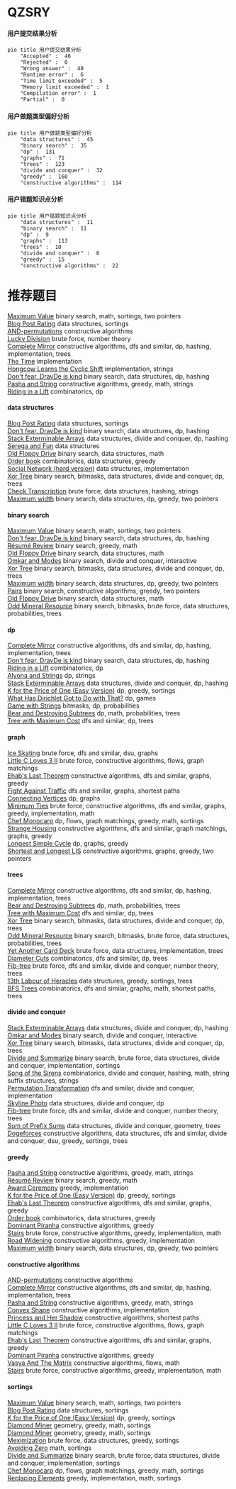 # QZSRY
<!-- tabs:start -->
#### **用户提交结果分析**

```mermaid
pie title 用户提交结果分析
    "Accepted" :  46
    "Rejected" :  0
    "Wrong answer" :  40
    "Runtime error" :  6
    "Time limit exceeded" :  5
    "Memory limit exceeded" :  1
    "Compilation error" :  1
    "Partial" :  0
```
#### **用户做题类型偏好分析**

```mermaid
pie title 用户做题类型偏好分析
    "data structures" :  45
    "binary search" :  35
    "dp" :  131
    "graphs" :  71
    "trees" :  123
    "divide and conquer" :  32
    "greedy" :  160
    "constructive algorithms" :  114
```
#### **用户错题知识点分析**

```mermaid
pie title 用户错题知识点分析
    "data structures" :  11
    "binary search" :  11
    "dp" :  9
    "graphs" :  113
    "trees" :  10
    "divide and conquer" :  0
    "greedy" :  15
    "constructive algorithms" :  22
```
<!-- tabs:end -->
# 推荐题目
[Maximum Value](https://codeforces.com/contest/485/problem/D)		binary search,
                        math,
                        sortings,
                        two pointers		  
[Blog Post Rating](http://codeforces.com/problemset/problem/773/E)		data structures,
                        sortings		  
[AND-permutations](http://codeforces.com/problemset/problem/909/F)		constructive algorithms		  
[Lucky Division](http://codeforces.com/problemset/problem/122/A)		brute force,
                        number theory		  
[Complete Mirror](http://codeforces.com/problemset/problem/1182/D)		constructive algorithms,
                        dfs and similar,
                        dp,
                        hashing,
                        implementation,
                        trees		  
[The Time](http://codeforces.com/problemset/problem/622/B)		implementation		  
[Hongcow Learns the Cyclic Shift](http://codeforces.com/problemset/problem/745/A)		implementation,
                        strings		  
[Don't fear, DravDe is kind](http://codeforces.com/problemset/problem/28/D)		binary search,
                        data structures,
                        dp,
                        hashing		  
[Pasha and String](http://codeforces.com/problemset/problem/525/B)		constructive algorithms,
                        greedy,
                        math,
                        strings		  
[Riding in a Lift](http://codeforces.com/problemset/problem/479/E)		combinatorics,
                        dp		  
<!-- tabs:start -->
#### **data structures**
[Blog Post Rating](http://codeforces.com/problemset/problem/773/E)		data structures,
                        sortings		  
[Don't fear, DravDe is kind](http://codeforces.com/problemset/problem/28/D)		binary search,
                        data structures,
                        dp,
                        hashing		  
[Stack Exterminable Arrays](http://codeforces.com/problemset/problem/1223/F)		data structures,
                        divide and conquer,
                        dp,
                        hashing		  
[Serega and Fun](http://codeforces.com/problemset/problem/455/D)		data structures		  
[Old Floppy Drive](http://codeforces.com/problemset/problem/1490/G)		binary search,
                        data structures,
                        math		  
[Order book](http://codeforces.com/problemset/problem/1028/D)		combinatorics,
                        data structures,
                        greedy		  
[Social Network (hard version)](http://codeforces.com/problemset/problem/1234/B2)		data structures,
                        implementation		  
[Xor Tree](http://codeforces.com/problemset/problem/1446/C)		binary search,
                        bitmasks,
                        data structures,
                        divide and conquer,
                        dp,
                        trees		  
[Check Transcription](http://codeforces.com/problemset/problem/1056/E)		brute force,
                        data structures,
                        hashing,
                        strings		  
[Maximum width](http://codeforces.com/problemset/problem/1492/C)		binary search,
                        data structures,
                        dp,
                        greedy,
                        two pointers		  
#### **binary search**
[Maximum Value](https://codeforces.com/contest/485/problem/D)		binary search,
                        math,
                        sortings,
                        two pointers		  
[Don't fear, DravDe is kind](http://codeforces.com/problemset/problem/28/D)		binary search,
                        data structures,
                        dp,
                        hashing		  
[Résumé Review](https://codeforces.com/contest/1345/problem/F)		binary search,
                        greedy,
                        math		  
[Old Floppy Drive](http://codeforces.com/problemset/problem/1490/G)		binary search,
                        data structures,
                        math		  
[Omkar and Modes](http://codeforces.com/problemset/problem/1372/F)		binary search,
                        divide and conquer,
                        interactive		  
[Xor Tree](http://codeforces.com/problemset/problem/1446/C)		binary search,
                        bitmasks,
                        data structures,
                        divide and conquer,
                        dp,
                        trees		  
[Maximum width](http://codeforces.com/problemset/problem/1492/C)		binary search,
                        data structures,
                        dp,
                        greedy,
                        two pointers		  
[Pairs](http://codeforces.com/problemset/problem/1463/D)		binary search,
                        constructive algorithms,
                        greedy,
                        two pointers		  
[Old Floppy Drive](http://codeforces.com/problemset/problem/1490/G)		binary search,
                        data structures,
                        math		  
[Odd Mineral Resource](http://codeforces.com/problemset/problem/1479/D)		binary search,
                        bitmasks,
                        brute force,
                        data structures,
                        probabilities,
                        trees		  
#### **dp**
[Complete Mirror](http://codeforces.com/problemset/problem/1182/D)		constructive algorithms,
                        dfs and similar,
                        dp,
                        hashing,
                        implementation,
                        trees		  
[Don't fear, DravDe is kind](http://codeforces.com/problemset/problem/28/D)		binary search,
                        data structures,
                        dp,
                        hashing		  
[Riding in a Lift](http://codeforces.com/problemset/problem/479/E)		combinatorics,
                        dp		  
[Alyona and Strings](http://codeforces.com/problemset/problem/682/D)		dp,
                        strings		  
[Stack Exterminable Arrays](http://codeforces.com/problemset/problem/1223/F)		data structures,
                        divide and conquer,
                        dp,
                        hashing		  
[K for the Price of One (Easy Version)](http://codeforces.com/problemset/problem/1282/B1)		dp,
                        greedy,
                        sortings		  
[What Has Dirichlet Got to Do with That?](http://codeforces.com/problemset/problem/39/E)		dp,
                        games		  
[Game with Strings](http://codeforces.com/problemset/problem/482/C)		bitmasks,
                        dp,
                        probabilities		  
[Bear and Destroying Subtrees](http://codeforces.com/problemset/problem/643/E)		dp,
                        math,
                        probabilities,
                        trees		  
[Tree with Maximum Cost](http://codeforces.com/problemset/problem/1092/F)		dfs and similar,
                        dp,
                        trees		  
#### **graph**
[Ice Skating](https://codeforces.com/contest/218/problem/C)		brute force,
                        dfs and similar,
                        dsu,
                        graphs		  
[Little C Loves 3 II](http://codeforces.com/problemset/problem/1034/B)		brute force,
                        constructive algorithms,
                        flows,
                        graph matchings		  
[Ehab's Last Theorem](http://codeforces.com/problemset/problem/1325/F)		constructive algorithms,
                        dfs and similar,
                        graphs,
                        greedy		  
[Fight Against Traffic](http://codeforces.com/problemset/problem/954/D)		dfs and similar,
                        graphs,
                        shortest paths		  
[Connecting Vertices](http://codeforces.com/problemset/problem/888/F)		dp,
                        graphs		  
[Minimum Ties](http://codeforces.com/problemset/problem/1487/C)		brute force,
                        constructive algorithms,
                        dfs and similar,
                        graphs,
                        greedy,
                        implementation,
                        math		  
[Chef Monocarp](http://codeforces.com/problemset/problem/1437/C)		dp,
                        flows,
                        graph matchings,
                        greedy,
                        math,
                        sortings		  
[Strange Housing](http://codeforces.com/problemset/problem/1470/D)		constructive algorithms,
                        dfs and similar,
                        graph matchings,
                        graphs,
                        greedy		  
[Longest Simple Cycle](http://codeforces.com/problemset/problem/1476/C)		dp,
                        graphs,
                        greedy		  
[Shortest and Longest LIS](http://codeforces.com/problemset/problem/1304/D)		constructive algorithms,
                        graphs,
                        greedy,
                        two pointers		  
#### **trees**
[Complete Mirror](http://codeforces.com/problemset/problem/1182/D)		constructive algorithms,
                        dfs and similar,
                        dp,
                        hashing,
                        implementation,
                        trees		  
[Bear and Destroying Subtrees](http://codeforces.com/problemset/problem/643/E)		dp,
                        math,
                        probabilities,
                        trees		  
[Tree with Maximum Cost](http://codeforces.com/problemset/problem/1092/F)		dfs and similar,
                        dp,
                        trees		  
[Xor Tree](http://codeforces.com/problemset/problem/1446/C)		binary search,
                        bitmasks,
                        data structures,
                        divide and conquer,
                        dp,
                        trees		  
[Odd Mineral Resource](http://codeforces.com/problemset/problem/1479/D)		binary search,
                        bitmasks,
                        brute force,
                        data structures,
                        probabilities,
                        trees		  
[Yet Another Card Deck](http://codeforces.com/problemset/problem/1511/C)		brute force,
                        data structures,
                        implementation,
                        trees		  
[Diameter Cuts](http://codeforces.com/problemset/problem/1499/F)		combinatorics,
                        dfs and similar,
                        dp,
                        trees		  
[Fib-tree](http://codeforces.com/problemset/problem/1491/E)		brute force,
                        dfs and similar,
                        divide and conquer,
                        number theory,
                        trees		  
[13th Labour of Heracles](http://codeforces.com/problemset/problem/1466/D)		data structures,
                        greedy,
                        sortings,
                        trees		  
[BFS Trees](http://codeforces.com/problemset/problem/1495/D)		combinatorics,
                        dfs and similar,
                        graphs,
                        math,
                        shortest paths,
                        trees		  
#### **divide and conquer**
[Stack Exterminable Arrays](http://codeforces.com/problemset/problem/1223/F)		data structures,
                        divide and conquer,
                        dp,
                        hashing		  
[Omkar and Modes](http://codeforces.com/problemset/problem/1372/F)		binary search,
                        divide and conquer,
                        interactive		  
[Xor Tree](http://codeforces.com/problemset/problem/1446/C)		binary search,
                        bitmasks,
                        data structures,
                        divide and conquer,
                        dp,
                        trees		  
[Divide and Summarize](http://codeforces.com/problemset/problem/1461/D)		binary search,
                        brute force,
                        data structures,
                        divide and conquer,
                        implementation,
                        sortings		  
[Song of the Sirens](http://codeforces.com/problemset/problem/1466/G)		combinatorics,
                        divide and conquer,
                        hashing,
                        math,
                        string suffix structures,
                        strings		  
[Permutation Transformation](http://codeforces.com/problemset/problem/1490/D)		dfs and similar,
                        divide and conquer,
                        implementation		  
[Skyline Photo](https://codeforces.com/contest/1483/problem/C)		data structures,
                        divide and conquer,
                        dp		  
[Fib-tree](http://codeforces.com/problemset/problem/1491/E)		brute force,
                        dfs and similar,
                        divide and conquer,
                        number theory,
                        trees		  
[Sum of Prefix Sums](http://codeforces.com/problemset/problem/1303/G)		data structures,
                        divide and conquer,
                        geometry,
                        trees		  
[Dogeforces](http://codeforces.com/problemset/problem/1494/D)		constructive algorithms,
                        data structures,
                        dfs and similar,
                        divide and conquer,
                        dsu,
                        greedy,
                        sortings,
                        trees		  
#### **greedy**
[Pasha and String](http://codeforces.com/problemset/problem/525/B)		constructive algorithms,
                        greedy,
                        math,
                        strings		  
[Résumé Review](https://codeforces.com/contest/1345/problem/F)		binary search,
                        greedy,
                        math		  
[Award Ceremony](http://codeforces.com/problemset/problem/730/E)		greedy,
                        implementation		  
[K for the Price of One (Easy Version)](http://codeforces.com/problemset/problem/1282/B1)		dp,
                        greedy,
                        sortings		  
[Ehab's Last Theorem](http://codeforces.com/problemset/problem/1325/F)		constructive algorithms,
                        dfs and similar,
                        graphs,
                        greedy		  
[Order book](http://codeforces.com/problemset/problem/1028/D)		combinatorics,
                        data structures,
                        greedy		  
[Dominant Piranha](http://codeforces.com/problemset/problem/1433/C)		constructive algorithms,
                        greedy		  
[Stairs](http://codeforces.com/problemset/problem/1419/B)		brute force,
                        constructive algorithms,
                        greedy,
                        implementation,
                        math		  
[Road Widening](http://codeforces.com/problemset/problem/883/K)		constructive algorithms,
                        greedy,
                        implementation		  
[Maximum width](http://codeforces.com/problemset/problem/1492/C)		binary search,
                        data structures,
                        dp,
                        greedy,
                        two pointers		  
#### **constructive algorithms**
[AND-permutations](http://codeforces.com/problemset/problem/909/F)		constructive algorithms		  
[Complete Mirror](http://codeforces.com/problemset/problem/1182/D)		constructive algorithms,
                        dfs and similar,
                        dp,
                        hashing,
                        implementation,
                        trees		  
[Pasha and String](http://codeforces.com/problemset/problem/525/B)		constructive algorithms,
                        greedy,
                        math,
                        strings		  
[Convex Shape](http://codeforces.com/problemset/problem/275/B)		constructive algorithms,
                        implementation		  
[Princess and Her Shadow](http://codeforces.com/problemset/problem/317/E)		constructive algorithms,
                        shortest paths		  
[Little C Loves 3 II](http://codeforces.com/problemset/problem/1034/B)		brute force,
                        constructive algorithms,
                        flows,
                        graph matchings		  
[Ehab's Last Theorem](http://codeforces.com/problemset/problem/1325/F)		constructive algorithms,
                        dfs and similar,
                        graphs,
                        greedy		  
[Dominant Piranha](http://codeforces.com/problemset/problem/1433/C)		constructive algorithms,
                        greedy		  
[Vasya And The Matrix](http://codeforces.com/problemset/problem/1016/D)		constructive algorithms,
                        flows,
                        math		  
[Stairs](http://codeforces.com/problemset/problem/1419/B)		brute force,
                        constructive algorithms,
                        greedy,
                        implementation,
                        math		  
#### **sortings**
[Maximum Value](https://codeforces.com/contest/485/problem/D)		binary search,
                        math,
                        sortings,
                        two pointers		  
[Blog Post Rating](http://codeforces.com/problemset/problem/773/E)		data structures,
                        sortings		  
[K for the Price of One (Easy Version)](http://codeforces.com/problemset/problem/1282/B1)		dp,
                        greedy,
                        sortings		  
[Diamond Miner](https://codeforces.com/contest/1496/problem/C)		geometry,
                        greedy,
                        math,
                        sortings		  
[Diamond Miner](http://codeforces.com/problemset/problem/1495/A)		geometry,
                        greedy,
                        math,
                        sortings		  
[Meximization](http://codeforces.com/problemset/problem/1497/A)		brute force,
                        data structures,
                        greedy,
                        sortings		  
[Avoiding Zero](http://codeforces.com/problemset/problem/1427/A)		math,
                        sortings		  
[Divide and Summarize](http://codeforces.com/problemset/problem/1461/D)		binary search,
                        brute force,
                        data structures,
                        divide and conquer,
                        implementation,
                        sortings		  
[Chef Monocarp](http://codeforces.com/problemset/problem/1437/C)		dp,
                        flows,
                        graph matchings,
                        greedy,
                        math,
                        sortings		  
[Replacing Elements](http://codeforces.com/problemset/problem/1473/A)		greedy,
                        implementation,
                        math,
                        sortings		  
<!-- tabs:end -->

